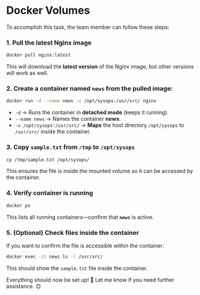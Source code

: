 # Docker Volumes

To accomplish this task, the team member can follow these steps:

### **1. Pull the latest Nginx image**
```sh
docker pull nginx:latest
```
This will download the **latest version** of the Nginx image, but other versions will work as well.

### **2. Create a container named `news` from the pulled image**:
```sh
docker run -d --name news -v /opt/sysops:/usr/src/ nginx
```
- `-d` → Runs the container in **detached mode** (keeps it running).
- `--name news` → Names the container **news**.
- `-v /opt/sysops:/usr/src/` → **Maps** the host directory `/opt/sysops` to `/usr/src/` inside the container.

### **3. Copy `sample.txt` from `/tmp` to `/opt/sysops`**
```sh
cp /tmp/sample.txt /opt/sysops/
```
This ensures the file is inside the mounted volume so it can be accessed by the container.

### **4. Verify container is running**
```sh
docker ps
```
This lists all running containers—confirm that **`news`** is active.

### **5. (Optional) Check files inside the container**
If you want to confirm the file is accessible within the container:
```sh
docker exec -it news ls -l /usr/src/
```
This should show the `sample.txt` file inside the container.

Everything should now be set up! 🚀 Let me know if you need further assistance. 😊

